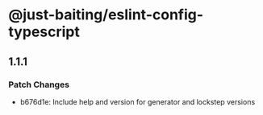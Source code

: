 # @just-baiting/eslint-config-typescript

## 1.1.1

### Patch Changes

- b676d1e: Include help and version for generator and lockstep versions
